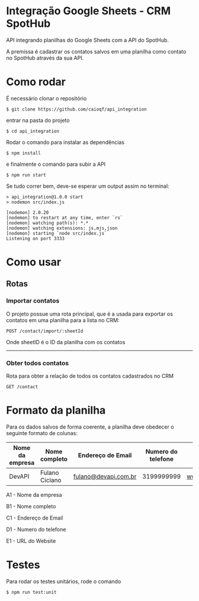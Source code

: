 # Integração Google Sheets - CRM SpotHub 

API integrando planilhas do Google Sheets com a API do SpotHub.

A premissa é cadastrar os contatos salvos em uma planilha como contato no SpotHub através da sua API.

# Como rodar

É necessário clonar o repositório 

````
$ git clone https://github.com/caioqf/api_integration
````

entrar na pasta do projeto

````
$ cd api_integration
````

Rodar o comando para instalar as dependências

````
$ npm install
````

e finalmente o comando para subir a API

````
$ npm run start
````

Se tudo correr bem, deve-se esperar um output assim no terminal: 

````
> api_integration@1.0.0 start
> nodemon src/index.js

[nodemon] 2.0.20
[nodemon] to restart at any time, enter `rs`
[nodemon] watching path(s): *.*
[nodemon] watching extensions: js,mjs,json
[nodemon] starting `node src/index.js`
Listening on port 3333
````


# Como usar

## Rotas

### **Importar contatos**
O projeto possue uma rota principal, que é a usada para exportar os contatos em uma planilha para a lista no CRM:

`````
POST /contact/import/:sheetId
`````

Onde sheetID é o ID da planilha com os contatos

----

### **Obter todos contatos**
Rota para obter a relação de todos os contatos cadastrados no CRM

````
GET /contact
````

# Formato da planilha

Para os dados salvos de forma coerente, a planilha deve obedecer o seguinte formato de colunas: 

| Nome da empresa | Nome completo  | Endereço de Email    | Numero do telefone | URL do Website       |
|-----------------|----------------|----------------------|--------------------|----------------------|
| DevAPI          | Fulano Ciclano | fulano@devapi.com.br | 3199999999         | www.fulanodevapi.com |

A1 - Nome da empresa

B1 - Nome completo

C1 - Endereço de Email

D1 - Numero do telefone

E1 - URL do Website

# Testes

Para rodar os testes unitários, rode o comando 

````
$ npm run test:unit
````